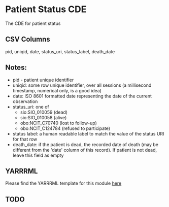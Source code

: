 # Patient Status CDE

The CDE for patient status

## CSV Columns

pid, uniqid, date, status_uri, status_label, death_date


## Notes:
  * pid - patient unique identifier
  * uniqid:  some row unique identifier, over all sessions (a millisecond timestamp, numerical only, is a good idea)
  * date:  ISO 8601 formatted date representing the date of the current observation
  * status_uri:  one of
    * sio:SIO_010059 (dead)
    * sio:SIO_010058 (alive)
    * obo:NCIT_C70740 (lost to follow-up)
    * obo:NCIT_C124784 (refused to participate)
  * status label:  a human readable label to match the value of the status URI for that row
  * death_date:  if the patient is dead, the recorded date of death (may be different from the 'date' column of this record).  If patient is not dead, leave this field as empty
  

## YARRRML

Please find the YARRRML template for this module [here](../templates/patient_status_yarrrml_template.yaml)

  
##  TODO

  